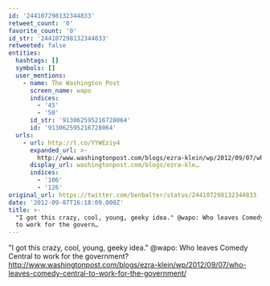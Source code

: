 ```yaml
---
id: '244107298132344833'
retweet_count: '0'
favorite_count: '0'
id_str: '244107298132344833'
retweeted: false
entities:
  hashtags: []
  symbols: []
  user_mentions:
    - name: The Washington Post
      screen_name: wapo
      indices:
        - '45'
        - '50'
      id_str: '913062595216728064'
      id: '913062595216728064'
  urls:
    - url: http://t.co/YYWEziy4
      expanded_url: >-
        http://www.washingtonpost.com/blogs/ezra-klein/wp/2012/09/07/who-leaves-comedy-central-to-work-for-the-government/
      display_url: washingtonpost.com/blogs/ezra-kle…
      indices:
        - '106'
        - '126'
original_url: https://twitter.com/benbalter/status/244107298132344833
date: '2012-09-07T16:18:09.000Z'
title: >-
  "I got this crazy, cool, young, geeky idea." @wapo: Who leaves Comedy Central
  to work for the govern…
---
```


"I got this crazy, cool, young, geeky idea." @wapo: Who leaves Comedy Central to work for the government? http://www.washingtonpost.com/blogs/ezra-klein/wp/2012/09/07/who-leaves-comedy-central-to-work-for-the-government/
